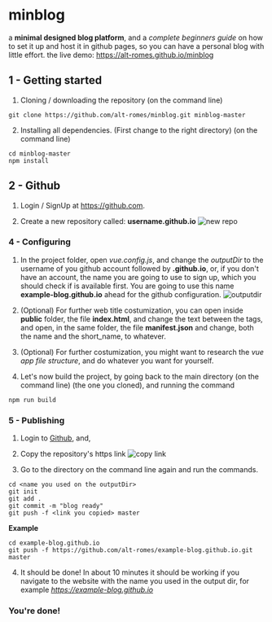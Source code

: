 # minblog
a **minimal designed blog platform**, and a *complete beginners guide* on how to set it up and host it in github pages, so you can have a personal blog with little effort.
the live demo:
https://alt-romes.github.io/minblog

## 1 - Getting started

1. Cloning / downloading the repository (on the command line)
```
git clone https://github.com/alt-romes/minblog.git minblog-master
```

2. Installing all dependencies. (First change to the right directory) (on the command line)
```
cd minblog-master
npm install
```

## 2 - Github

1. Login / SignUp at https://github.com.

2. Create a new repository called: **username.github.io**
![new repo](https://i.imgur.com/fKuoOOm.png)

### 4 - Configuring

1. In the project folder, open *vue.config.js*, and change the *outputDir* to the username of you github account followed by **.github.io**, or, if you don't have an account, the name you are going to use to sign up, which you should check if is available first. You are going to use this name **example-blog.github.io** ahead for the github configuration.
![outputdir](https://i.imgur.com/iUxwIg5.png)

2. (Optional) For further web title costumization, you can open inside **public** folder, the file **index.html**, and change the text between the **<title></title>** tags, and open, in the same folder, the file **manifest.json** and change,  both the name and the short_name, to whatever.

3. (Optional) For further costumization, you might want to research the *vue app file structure*, and do whatever you want for yourself.

4. Let's now build the project, by going back to the main directory (on the command line) (the one you cloned), and running the command
```
npm run build
```

### 5 - Publishing

1. Login to [Github](https://github.com/login), and, 

2. Copy the repository's https link
![copy link](https://i.imgur.com/HoYznQA.png)

3. Go to the directory on the command line again and run the commands.
```
cd <name you used on the outputDir>
git init
git add .
git commit -m "blog ready"
git push -f <link you copied> master
```

**Example**
```
cd example-blog.github.io
git push -f https://github.com/alt-romes/example-blog.github.io.git master
```

4. It should be done! In about 10 minutes it should be working if you navigate to the website with the name you used in the output dir, for example *https://example-blog.github.io*

### You're done!
